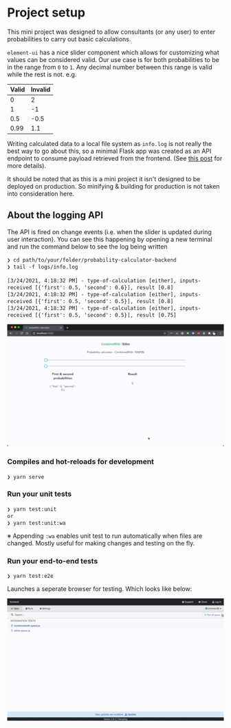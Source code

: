 # Project setup

This mini project was designed to allow consultants (or any user) to enter probabilities to carry out basic calculations.

`element-ui` has a nice slider component which allows for customizing what values can be considered valid. Our use case is for both probabilities to be in the range from `0` to `1`. Any decimal number between this range is valid while the rest is not. e.g.

| Valid | Invalid |
| ----- | ------- |
| 0     | 2       |
| 1     | -1      |
| 0.5   | -0.5    |
| 0.99  | 1.1     |

Writing calculated data to a local file system as `info.log` is not really the best way to go about this, so a minimal Flask app was created as an API endpoint to consume payload retrieved from the frontend. (See [this post](https://stackoverflow.com/a/46467999/4477547) for more details).

It should be noted that as this is a mini project it isn't designed to be deployed on production. So minifying & building for production is not taken into consideration here.

## About the logging API

The API is fired on change events (i.e. when the slider is updated during user interaction). You can see this happening by opening a new terminal and run the command below to see the log being written

```
❯ cd path/to/your/folder/probability-calculator-backend
❯ tail -f logs/info.log

[3/24/2021, 4:18:32 PM] - type-of-calculation [either], inputs-received [{'first': 0.5, 'second': 0.6}], result [0.8]
[3/24/2021, 4:18:32 PM] - type-of-calculation [either], inputs-received [{'first': 0.5, 'second': 0.5}], result [0.8]
[3/24/2021, 4:18:32 PM] - type-of-calculation [either], inputs-received [{'first': 0.5, 'second': 0.5}], result [0.75]
```

<p align="center">
  <img src="../logging-sample.gif">
</p>

### Compiles and hot-reloads for development

```
❯ yarn serve
```

### Run your unit tests

```
❯ yarn test:unit
or
❯ yarn test:unit:wa
```

※ Appending `:wa` enables unit test to run automatically when files are changed. Mostly useful for making changes and testing on the fly.

### Run your end-to-end tests

```
❯ yarn test:e2e
```

Launches a seperate browser for testing. Which looks like below:

<p align="center">
  <img src="../e2e-test.gif"/>
</p>
